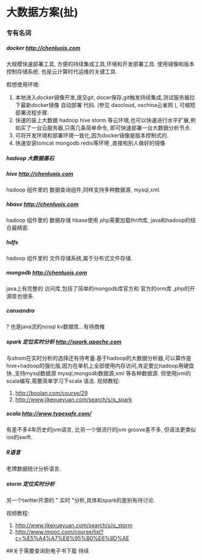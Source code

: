 # 大数据方案(扯)


### 专有名词

##### docker 		<http://chenluois.com>
大规模快速部署工具, 方便的持续集成工具,环境和开发部署工具.
使用镜像和版本控制存储系统.
也是云计算时代运维的关键工具.

假想使用环境:

1. 本地进入docker镜像开发,提交git, docer保存,git触发持续集成,测试服务器拉下最新docker镜像 自动部署 代码. (参见 daocloud, oschina云雀网  ), 可缩短部署流程步骤.
2. 快速的装上大数据 hadoop hive storm 等云环境,也可以快速进行水平扩展,例如买了一台云服务器,只需几条简单命令, 即可快速部署一台大数据分析节点.
2. 可将开发环境和部署环境一致化,因为docker镜像是版本控制式的.
3. 快速安装tomcat mongodb redis等环境  ,直接啦别人做好的镜像

##### hadoop 		 大数据基石

##### hive 		<http://chenluois.com>
hadoop 组件里的 数据查询组件,同样支持多种数据源, mysql,xml.

##### hbase 		<http://chenluois.com>
hadoop 组件里的 数据存储
hbase使用 php需要加载thrift库,
java和hadoop的结合最精密.

##### hdfs
hadoop 组件里的  文件存储系统,属于分布式文件存储.

##### mongodb 		<http://chenluois.com>
java上有完整的 访问库,包括了简单的mongodb库官方和
官方的orm库 ,php的开源库也很多.

##### cansandra
? 也是java流的nosql kv数据库...有待商榷

##### spark 	定位实时分析	<http://spark.apache.com>
与strom在实时分析的选择还有待考量.基于hadoop的大数据分析器,可以算作是hive+hadoop的强化版,因为在单机上全部使用内存访问,肯定要比hadoop用硬盘快.,支持mysql数据源
mysql,mongodb数据源,xml 等各种数据源.   但使用jvm的scala编写,需要简单学习下scala 语法.
视频教程:

1.	<http://boolan.com/course/29>
2.	<http://www.jikexueyuan.com/search/s/q_spark>

##### scala 		<http://www.typesafe.com/>
有差不多4年历史的jvm语言, 比另一个很流行的jvm groove差不多,
但语法更类似 ios的swift. 

##### R语言 		
老牌数据统计分析语言.

##### storm 	定位实时分析	
另一个twitter开源的 " 实时 "分析,具体和spark的差别有待讨论.

视频教程:

1. <http://www.jikexueyuan.com/search/s/q_storm>
2. <http://www.imooc.com/course/list?c=%E5%A4%A7%E6%95%B0%E6%8D%AE>








##关于需要查询到电子书下载
待续
